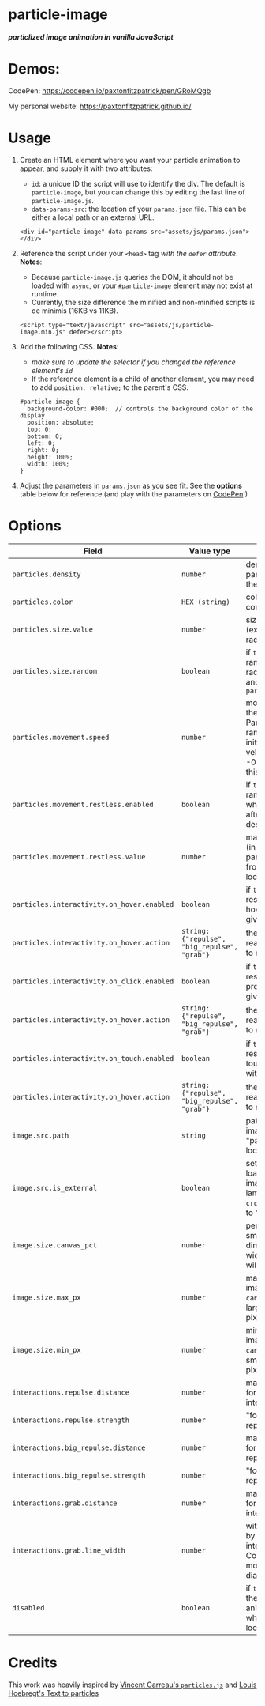 # particle-image
#### _particlized image animation in vanilla JavaScript_

# Demos:
CodePen: https://codepen.io/paxtonfitzpatrick/pen/GRoMQgb

My personal website: https://paxtonfitzpatrick.github.io/


# Usage
1. Create an HTML element where you want your particle animation to appear, and supply it with two attributes:
   * `id`: a unique ID the script will use to identify the div. The default is `particle-image`, but you can change
    this by editing the last line of `particle-image.js`.
   * `data-params-src`: the location of your `params.json` file. This can be either a local path or an external URL.
    ```
    <div id="particle-image" data-params-src="assets/js/params.json"></div>
    ```
2. Reference the script under your `<head>` tag _with the `defer` attribute_. **Notes**: 
    * Because `particle-image.js` queries the DOM, it should not be loaded with `async`, or your 
      `#particle-image` element may not exist at runtime.
    * Currently, the size difference the minified and non-minified scripts is de minimis (16KB vs 11KB).
    ```
    <script type="text/javascript" src="assets/js/particle-image.min.js" defer></script>
    ```

3. Add the following CSS. **Notes**:
    * _make sure to update the selector if you changed the reference element's `id`_
    * If the reference element is a child of another element, you may need to add `position: relative;` to the
     parent's CSS.
    ```
    #particle-image {
      background-color: #000;  // controls the background color of the display
      position: absolute;
      top: 0;
      bottom: 0;
      left: 0;
      right: 0;
      height: 100%;
      width: 100%;
    }
    ```

3. Adjust the parameters in `params.json` as you see fit. See the **options** table below for reference (and play
 with the parameters on [CodePen](https://codepen.io/paxtonfitzpatrick/pen/GRoMQgb)!)
 
 
# Options
Field | Value type | Description
----|----|---------
`particles.density` | `number` | density of the particles comprising the image
`particles.color` | `HEX (string)` | color of the particles comprising the image
`particles.size.value` | `number` | size of each particle (expressed as its radius)
`particles.size.random` | `boolean` | if `true`, particles are randomly drawn with radii between 50% and 100% of `particles.size.value`
`particles.movement.speed` | `number` | movement speed of the particles. Particles are randomly assigned initial x- and y-velocities between -0.5 and 0.5 times this value.
`particles.movement.restless.enabled` | `boolean` | if `true`, particles will randomly "jitter" when undisturbed after reaching their destination
`particles.movement.restless.value` | `number` | maximum distance (in pixels) restless particles will move from their assigned location
`particles.interactivity.on_hover.enabled` | `boolean` | if `true`, particles will respond to mouse hovering with the given `action`
`particles.interactivity.on_hover.action` | `string: {"repulse", "big_repulse", "grab"}` | the particles' reaction in response to mouse hovering
`particles.interactivity.on_click.enabled` | `boolean` | if `true`, particles will respond to mouse presses with the given `action`
`particles.interactivity.on_hover.action` | `string: {"repulse", "big_repulse", "grab"}` | the particles' reaction in response to mouse presses
`particles.interactivity.on_touch.enabled` | `boolean` | if `true`, particles will respond to screen touches (on mobile) with the given `action`
`particles.interactivity.on_hover.action` | `string: {"repulse", "big_repulse", "grab"}` | the particles' reaction in response to screen touches
`image.src.path` | `string` | path or URL to the image to be "particlized" (may be local or external)
`image.src.is_external` | `boolean` | set to `true` when loading an external image to set the iamge object's `crossorigin` attribute to "anonymous"
`image.size.canvas_pct` | `number` | percentage of the smallest canvas dimension (height or width) that the image will fill
`image.size.max_px` | `number` | maximum size of the image (overrides `canvas_pct` for very large canvases), in pixels
`image.size.min_px` | `number` | minimum size of the image (overrides `canvas_pct` for very small canvases), in pixels
`interactions.repulse.distance` | `number` | maximum distance for the repulsion interaction
`interactions.repulse.strength` | `number` | "force" of the repulsion interaction
`interactions.big_repulse.distance` | `number` | maximum distance for the "big repulsion"  interaction
`interactions.big_repulse.strength` | `number` | "force" of the "big repulsion" interaction
`interactions.grab.distance` | `number` | maximum distance for the "grab" interaction
`interactions.grab.line_width` | `number` | with of lines formed by the "grab" interaction. Constrained to be at most the particle's diameter
`disabled` | `boolean` | if `true`, don't create the particle animation. Useful when debugging locally

# Credits
This work was heavily inspired by 
[Vincent Garreau's `particles.js`](https://github.com/VincentGarreau/particles.js) and 
[Louis Hoebregt's Text to particles](https://codepen.io/Mamboleoo/pen/obWGYr)